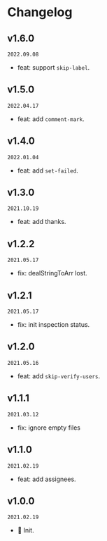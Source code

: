 # Changelog

## v1.6.0

`2022.09.08`

- feat: support `skip-label`.

## v1.5.0

`2022.04.17`

- feat: add `comment-mark`.

## v1.4.0

`2022.01.04`

- feat: add `set-failed`.

## v1.3.0

`2021.10.19`

- feat: add thanks.

## v1.2.2

`2021.05.17`

- fix: dealStringToArr lost.

## v1.2.1

`2021.05.17`

- fix: init inspection status.

## v1.2.0

`2021.05.16`

- feat: add `skip-verify-users`.

## v1.1.1

`2021.03.12`

- fix: ignore empty files

## v1.1.0

`2021.02.19`

- feat: add assignees.

## v1.0.0

`2021.02.19`

- 🎉 Init.
